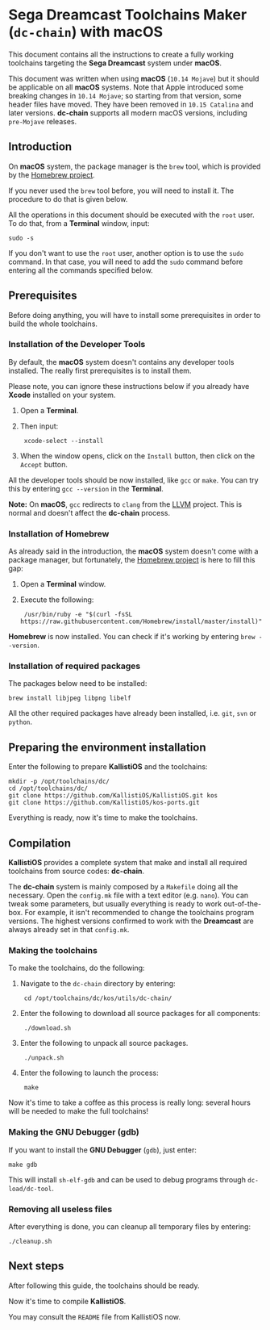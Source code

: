# Sega Dreamcast Toolchains Maker (`dc-chain`) with macOS #

This document contains all the instructions to create a fully working
toolchains targeting the **Sega Dreamcast** system under **macOS**.

This document was written when using **macOS** (`10.14 Mojave`) but it should be
applicable on all **macOS** systems. Note that Apple introduced some breaking
changes in `10.14 Mojave`; so starting from that version, some header files have
moved. They have been removed in `10.15 Catalina` and later versions.
**dc-chain** supports all modern macOS versions, including `pre-Mojave`
releases.

## Introduction ##

On **macOS** system, the package manager is the `brew` tool, which is provided
by the [Homebrew project](https://brew.sh).
 
If you never used the `brew` tool before, you will need to install it. The
procedure to do that is given below.

All the operations in this document should be executed with the `root` user. To
do that, from a **Terminal** window, input:

	sudo -s

If you don't want to use the `root` user, another option is to use the `sudo`
command. In that case, you will need to add the `sudo` command before entering
all the commands specified below.

## Prerequisites ##

Before doing anything, you will have to install some prerequisites in order to
build the whole toolchains.

### Installation of the Developer Tools ###

By default, the **macOS** system doesn't contains any developer tools installed.
The really first prerequisites is to install them.

Please note, you can ignore these instructions below if you already have
**Xcode** installed on your system.

1. Open a **Terminal**.

2. Then input:

		xcode-select --install

3. When the window opens, click on the `Install` button, then click on the
   `Accept` button.

All the developer tools should be now installed, like `gcc` or `make`. You can
try this by entering `gcc --version` in the **Terminal**.

**Note:** On **macOS**, `gcc` redirects to `clang` from the [LLVM](https://llvm.org/)
project. This is normal and doesn't affect the **dc-chain** process.

### Installation of Homebrew ###

As already said in the introduction, the **macOS** system doesn't come with a
package manager, but fortunately, the [Homebrew project](https://brew.sh) is
here to fill this gap:

1. Open a **Terminal** window.

2. Execute the following:

		/usr/bin/ruby -e "$(curl -fsSL https://raw.githubusercontent.com/Homebrew/install/master/install)"

**Homebrew** is now installed. You can check if it's working by entering
`brew --version`.

### Installation of required packages ###

The packages below need to be installed:

	brew install libjpeg libpng libelf

All the other required packages have already been installed, i.e. `git`, `svn`
or `python`.

## Preparing the environment installation ##

Enter the following to prepare **KallistiOS** and the toolchains:

	mkdir -p /opt/toolchains/dc/
	cd /opt/toolchains/dc/
	git clone https://github.com/KallistiOS/KallistiOS.git kos
	git clone https://github.com/KallistiOS/kos-ports.git

Everything is ready, now it's time to make the toolchains.

## Compilation ##

**KallistiOS** provides a complete system that make and install all required
toolchains from source codes: **dc-chain**.

The **dc-chain** system is mainly composed by a `Makefile` doing all the
necessary. Open the `config.mk` file with a text editor (e.g. `nano`). 
You can tweak some parameters, but usually everything is ready to work
out-of-the-box. For example, it isn't recommended to change the toolchains
program versions. The highest versions confirmed to work with the **Dreamcast**
are always already set in that `config.mk`.

### Making the toolchains ###

To make the toolchains, do the following:

1. Navigate to the `dc-chain` directory by entering:

		cd /opt/toolchains/dc/kos/utils/dc-chain/
	
2. Enter the following to download all source packages for all components:

		./download.sh

3. Enter the following to unpack all source packages.

		./unpack.sh

4. Enter the following to launch the process:

		make

Now it's time to take a coffee as this process is really long: several hours
will be needed to make the full toolchains!

### Making the GNU Debugger (gdb) ###

If you want to install the **GNU Debugger** (`gdb`), just enter:

	make gdb

This will install `sh-elf-gdb` and can be used to debug programs through
`dc-load/dc-tool`.

### Removing all useless files ###

After everything is done, you can cleanup all temporary files by entering:

	./cleanup.sh

## Next steps ##

After following this guide, the toolchains should be ready.

Now it's time to compile **KallistiOS**.

You may consult the `README` file from KallistiOS now.
